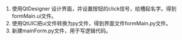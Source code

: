1. 使用QtDesigner 设计界面，并设置按钮的click信号，给槽起名字。得到formMain.ui文件。
2. 使用QtUIC把ui文件转换为py文件，得到界面文件formMain.py文件。  
3. 新建mainForm.py文件，用于写逻辑代码。
